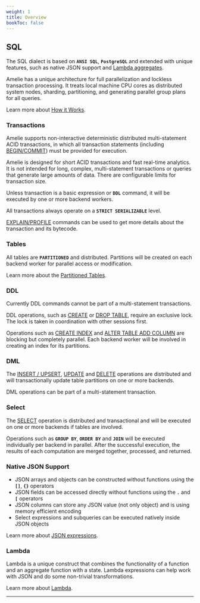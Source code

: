 ```yaml
---
weight: 1
title: Overview
bookToc: false
---
```


## SQL

The SQL dialect is based on **`ANSI SQL`**, **`PostgreSQL`** and extended with unique features, such as
native JSON support and [Lambda aggregates](/docs/sql/query/lambda).

Amelie has a unique architecture for full parallelization and lockless transaction processing.
It treats local machine CPU cores as distributed system nodes, sharding, partitioning, and generating
parallel group plans for all queries.

Learn more about [How it Works](/docs/compute/overview).

### Transactions

Amelie supports non-interactive deterministic distributed multi-statement ACID transactions,
in which all transaction statements (including [BEGIN/COMMIT](/docs/sql/transactions/begin_commit))
must be provided for execution.

Amelie is designed for short ACID transactions and fast real-time analytics. It is not intended for
long, complex, multi-statement transactions or queries that generate large amounts of data.
There are configurable limits for transaction size.

Unless transaction is a basic expression or **`DDL`** command, it will be executed by
one or more backend workers.

All transactions always operate on a **`STRICT SERIALIZABLE`** level.

[EXPLAIN/PROFILE](/docs/sql/explain/) commands can be used to get more details about the transaction and its bytecode.

### Tables

All tables are **`PARTITIONED`** and distributed. Partitions will be created on each backend worker for
parallel access or modification.

Learn more about the [Partitioned Tables](/docs/sql/ddl/tables/create).

### DDL

Currently DDL commands cannot be part of a multi-statement transactions.

DDL operations, such as [CREATE](/docs/sql/ddl/tables/create) or [DROP TABLE](/docs/sql/ddl/tables/drop), require an exclusive lock.
The lock is taken in coordination with other sessions first.

Operations such as [CREATE INDEX](/docs/sql/ddl/indexes/create) and [ALTER TABLE ADD COLUMN](/docs/sql/ddl/tables/alter) are
blocking but completely parallel. Each backend worker will be involved in creating an index for its partitions.

### DML

The [INSERT / UPSERT](/docs/sql/dml/insert), [UPDATE](/docs/sql/dml/update) and [DELETE](/docs/sql/dml/delete) operations are distributed and will transactionally
update table partitions on one or more backends.

DML operations can be part of a multi-statement transaction.

### Select

The [SELECT](/docs/sql/query/select ) operation is distributed and transactional and will be executed on
one or more backends if tables are involved.

Operations such as **`GROUP BY`**, **`ORDER BY`** and **`JOIN`** will be executed individually per
backend in parallel. After the successful execution, the results of each computation are merged together,
processed, and returned.

### Native JSON Support

* JSON arrays and objects can be constructed without functions using the **`[]`**, **`{}`** operators
* JSON fields can be accessed directly without functions using the **`.`** and **`[`** operators
* JSON columns can store any JSON value (not only object) and is using memory efficient encoding
* Select expressions and subqueries can be executed natively inside JSON objects

Learn more about [JSON expressions](/docs/sql/expressions/json).

### Lambda

Lambda is a unique construct that combines the functionality of a function and an
aggregate function with a state.
Lambda expressions can help work with JSON and do some non-trivial transformations.

Learn more about [Lambda](/docs/sql/query/lambda).

---
